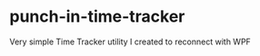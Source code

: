 punch-in-time-tracker
=====================

Very simple Time Tracker utility I created to reconnect with WPF
